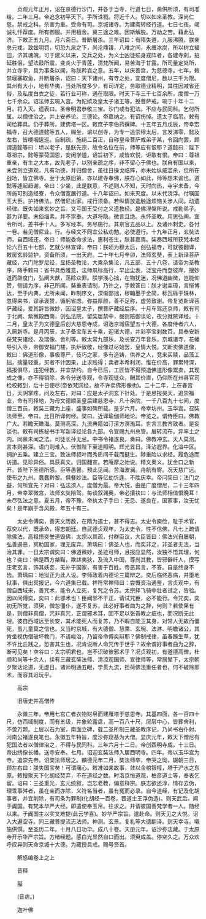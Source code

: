 <!-- { "loadSidebar": true } -->
　　贞观元年正月，诏在京德行沙门，并各于当寺，行道七日，斋供所须，有司准给。二年三月。帝追念初平天下。手所诛戮。将近千人。切以如来圣教。深尚仁慈。禁戒之科。杀害为重。受命有司。京城诸寺。为建斋转经行道。七日七夜。竭诚礼忏荐度。所有御服。并用檀舍。冀三途之难。因斯解脱。万劫之苦。藉此弘济。下敕正五九月。月六斋日。普断屠杀。三年诏曰：有隋失道，九服沸腾，朕亲总元戎，致兹明罚，切恐九泉之下，尚沦鼎镬，八难之间，永缠冰炭，所以树立福田，济其魂魄，可于建义以来，交兵之处，为义士凶徒殒身戎阵者，各建寺刹，招延胜侣，望法鼓所震，变炎火于青莲，清梵所闻，易苦海于甘露。所司量定处所，并立寺宇，具为事条以闻，称朕矜哀之意。五年，以庆善宫，为慈德寺。七年，敕禁堰塞取鱼，并断屠杀，诏曰：天下诸州，有寺之处，宜度僧尼，数以三千为限。其州有大小，地有华夷，当处所度多少，有司详定，务取德业精明，其往因减省还俗，及私度白衣之徒，若行业可称，通在取限。时天下寺三千七百余所，度僧一万七千余众。诏法师玄琬入宫。为妃嫔及皇太子诸王等。授菩萨戒。琬于十年十二月。将入灭。遗表曰。圣帝明君恭敬三宝。沙门或有犯法。不应与民同科。乞付所属。以僧律治之。并上安养论。三德论。帝嘉纳之。有诏伤悼。遗太子临吊。敕有司给葬具。仍于葬所。建佛塔一区。敕庶子李伯药撰碑。十五年五月戊辰，帝幸宏福寺，召大德道懿等五人，赐坐，谕以创寺，为专一追崇穆太后，言发涕零，懿及左右，皆哽咽逡巡。自制疏，施绢二百疋，自称皇帝菩萨戒弟子某，令回向罢，顾谓道懿等曰：顷以老子，是朕先宗，故令名位在前，师等应有恨耶？道懿曰：陛下尊祖宗，懿等蒙荷国恩，安闲学道，诏旨初下，咸皆欢悦，讵敢有恨。帝曰：尊祖重亲，有生之大本，故先老子，以别亲疏之序，非不留心于佛也。朕自有国以来，未尝创立道观，凡有功德，并归僧舍，虽往日操戈临阵，亦未始纵威滥杀，但所在战场，皆立佛寺。至于太原旧第，亦以建寺奉佛，朕存心如此，师等想未谕也。道懿等遽起趋谢，帝曰：少坐，此是朕意，不述则人不知，天时向热，寺宇未备，今所施可别造经寮，令众僧宽展行道。十八年诏曰。如来灭度。以末代浇浮。付嘱国王大臣。护持佛法。然僧尼出家。戒行须备。若纵情放逸触途烦恼关涉人间。动遗经律。既失如来玄妙之旨。又亏国王受付之义遗教经。是佛涅槃所说。戒勒弟子。甚为详要。末俗缁素。并不崇奉。大道将隐。微言且绝。永怀圣教。用思弘阐。宜令所司。差书手十人。多写经本。务尽施行。其京官五品以上。及诸州刺史。各付一卷。若见僧尼业。行。与经文不同宜公私劝勉。必使遵行。十九年正月，玄奘法师，自西域还，帝曰：师能委命求法，惠利苍生，朕甚嘉焉。奘奏西域所获梵本经论六百五十七部，乞就少林宣译，帝曰：朕顷为穆太后，创弘福寺，可就彼翻译，敕房玄龄监护，资备所须，一出天府。二十年七月辛卯，法师玄奘，表上新译菩萨藏经，六门陀罗尼经，显扬圣教论，大乘杂集论，凡五部，五十八卷，请帝为圣教序，降手敕曰：省书具悉雅意，法师夙标高行，早出尘表，泛宝舟而登彼岸，搜妙道而辟度门，弘阐大猷，荡除众罪。朕学浅心拙，在物犹迷，况佛道幽微，岂能仰赞，侧请为序，非己所闻。奘重表请制，乃许之，手敕答曰：朕才谢圭璋，言惭博达，至于内典，尤所未闻，昨制序文，深惭鄙拙，秽翰墨于金简，标瓦砾于珠林，忽得来书，谬承褒赞，循躬省虑，弥益厚颜，善不足称，虚劳致谢。帝复览新译菩萨藏经，爱其辞旨微妙，因诏皇太子，撰菩萨藏经后序。十月车驾还京师，敕有司于北阙、紫微殿西南，创弘法院，留奘居禁中，昼则陪御谈论，夜分就院译经。十二月，皇太子为文德皇后创大慈恩寺成，诏选京城宿望五十大德，各度侍者六人，入居新寺。是月丙辰，太子备宝车五十乘，迎诸大德，并彩亭宝刹数百，具奉安新获梵夹诸经、及瑞像、舍利等。敕太常九部乐，及长安万年音乐，京城诸寺，花幡导引入寺，帝御安福门楼，执炉致敬，经像过尽始罢，皇情大悦。又断卖佛道像，敕曰：佛道形像，事极尊严，伎巧之家，多有造铸，供养之人，竞来买赎，品藻工拙，揣量轻重，买者不计因果，止求贱得；卖者本希利润，惟在价高，罪累特深，福报俱尽，违犯经教，并宜禁约。自今已后，工匠皆不得预造佛道形像鬻卖，其现成之像，亦不得销除，各令分送寺观，令寺观徒众，酬其价直，仍仰所在州县官司检校敕到，后十日使尽(帝依梵网经，故不许卖佛形像也)。二十二年，上在春宫日，天阴掌疼，问及左右，对曰：应是太子洞玄下针处。于是思报昊天，追崇福业，命有司择地，为母文德顺圣皇后建慈恩寺，凡十余院，一千八百九十七间，度僧三百员，敕奘三藏为上座，盛事如碑所载。是岁六月。帝幸坊州。玉华宫。召奘法师至。帝曰。比日所译何经。奘曰。近译瑜伽师地论。帝览之。谓侍臣曰。佛教广大。若瞻天瞰海。莫测高深。九流典籍如汀潆方溟渤耳。世言三教齐致者。是妄谈也。敕有司拣秘书手写新译经论各九部。令宣赐九州总管。展转流布。异率土之内。同禀未闻之法。司徒长孙无忌。中书令褚遂良。奏曰。佛教冲玄。天人莫测。言本则甚深。语门则难入。伏惟陛下至道照明。辉光昱日。泽沾遐界。化溢中区。拥护五乘。建立三宝。致法师叔叶而秀质间千载而挺生。陟重险以求经。履危途而访道。见珍异俗。具获真文。归国翻宣。若庵摩之始说。精文奥义。犹金口之新开。皆陛下圣德所感。臣等愚瞽。预此见闻。苦海波澜。舟航有寄。况天慈广远。使布之九州。蠢蠢黔黎。俱餐妙法。臣等亿劫忻逢。不胜庆幸。帝问奘曰：法门之益，何所宜先？对曰：弘法须人，度僧为最。帝大悦，由是广度僧尼，二十三年四月，帝幸翠微宫，法师玄奘陪驾，每谈叙渊奥，帝必攘袂曰：与法师相值恨晚耳！未尽弘法之意。夏五月，帝不豫，帝执太子手曰：无忌、遂良在，国家事，汝无忧矣！是年崩于含风殿，年五十有三。

　　太史令傅奕，善天文历数，在隋为道士，甚不得志。太史令庾俭，耻于术官，荐奕以代，既承命，得志朝廷。自武德贞观年，为太史令，性不信佛，凡七上疏请除佛法，高祖悟奕誉道毁佛，太宗以其疏，付群臣议，大臣皆曰：佛法兴自屡朝，弘善遏恶，冥助国家，理无废弃。萧瑀曰：佛圣人也，而奕非之，非圣者无法，当治其罪。一日太宗谓奕曰：佛道微妙，圣迹可师，且报应显然，汝独不悟其理，何也？奕曰：佛是西方桀黠，欺訹夷狄，及流入中国，尊尚其教，皆邪僻纤人，摸写庄老玄言，饰其妖妄，无补于国家，有害于百姓。帝恶其言，不答。自是终身不齿。萧瑀曰：地狱正为此人设。李师政着内德论三篇辩之。奕后临终恶病，并堕地狱事，俱出冥报记，今六道集已载。祥符常禅师曰：尝慨资治通鉴，言贞观中，有僧自西域来，善咒术，能令人立死，复咒之令苏。太宗择飞骑中壮者试之，皆验。因以问傅奕，奕曰：此邪术也！臣闻邪不干正，请试咒臣，必不能行。令咒奕，奕初无所觉，须臾，僧忽僵仆，遂不复苏，此必好事者曲为之辞，何则？若使果有是，则僧非真僧，咒非真咒，正谓邪术耳，固不足以张吾教之疵也，而况断无此理。彼自西域远至长安，其术能死人而复苏，乃不暇自能卫其身，对常人无故而僵死，虽儿童莫之信也。又当时京城，有大德僧、慧乘、玄琬、法淋、明瞻诸公，其肯坐视伪僧破坏教门，不请峻治，乃留帝命傅奕辩耶？佛制戒律，虽春蹊生草，犹不许比丘践之，恐害其生也，况肯说断人命咒传于世乎？故余谓好事者曲为之辞，断可见矣！空谷曰：太宗明君也，岂不识破彼邪术乎？况贞观初，有道德高僧，杜顺和尚等十余人，续有三藏玄奘法师、清凉观国师、宣律师等，常居辇下，太宗朝夕聚话论道，无虚日。诸师明通五眼，学贯九流，担荷佛法重任者也，何不破除邪术，而容其迟玩乎。

　　高宗

　　旧唐史并高僧传

　　永徽三年，帝用七宫亡者衣物财帛而建雁塔于慈恩寺。其基四面，各一百四十尺，仿西域制度，而有五级，并象轮露盘，高一百八十尺，层层中心，皆葬舍利，不啻万颗。上层以石为室，南面立碑，载二圣所制三藏圣教序记，乃尚书右仆射、河南公褚遂良笔也。永徽五年特旨，度沙弥窥基为大僧。显庆元年，敕天下僧尼有犯国法者以僧律治之，不得与民同科。三年六月十二日。帝创西明寺成。十三日。帝出绣像长幡。送寺安奉。七月。诏迎玄奘法师入居西明寺。四年。帝以玉华宫为寺。追崇先帝。诏奘法师居之。麟德元年二月，奘法师卒，帝哭之恸，辍朝三日，顾左右曰：朕失国宝矣！可谓痛心。敕准如来故事，敛以金棺银椁，塔于浐水之东原。敕搜聚天下化胡经焚弃，不在道经之数。时洛京恒道观，柏彦道士等，奉表乞留。诏曰：三圣重光，玄元统叙，岂忘老教，偏意释宗。朕志欲还淳，情存去伪，理乖事舛者，虽在亲而亦除，义符名当者，虽有冤而必录。自今道经，有记及化胡事者，并宜削除，有司条为罪制(化胡经一百卷，晋道士王浮伪造)。则天武后。闻于阗国。有梵本华严大经。即遣使奉玉帛。往求之。并请彼国善梵学者一人。随经以来。于阗国主以实叉难提(此云学喜)。妙华严宗旨。遣赴命。则天见之大悦。诏入大遍空寺。同三藏菩提流志法师。神测。玄景。复礼等大德翻译。则天幸寺。嚫施供馔。至圣历二年。十月八日功毕。成八十卷。天册元年。诏沙弥法藏。于太原寺开示华严宗旨。方绪经题。感白光昱然自口而出。须臾成盖。停空久之。万众欢呼叹异则天命京城十大德。为藏授具戒。赐号贤首。

　　解惑编卷上之上

　　音释

　　嚭

　　(音痞。)

　　迦叶佛

